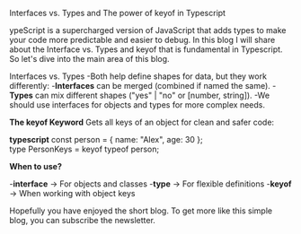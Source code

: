 Interfaces vs. Types and The power of keyof in Typescript

ypeScript is a supercharged version of JavaScript that adds types to make your code more predictable and easier to debug. In this blog I will share about the Interface vs. Types and keyof that is fundamental in Typescript. So let's dive into the main area of this blog.

Interfaces vs. Types
-Both help define shapes for data, but they work differently: -**Interfaces** can be merged (combined if named the same). -**Types** can mix different shapes ("yes" | "no" or [number, string]).
-We should use interfaces for objects and types for more complex needs.

**The keyof Keyword**
Gets all keys of an object for clean and safer code:

**typescript**
const person = { name: "Alex", age: 30 };  
type PersonKeys = keyof typeof person;

**When to use?**

-**interface** → For objects and classes -**type** → For flexible definitions -**keyof** → When working with object keys

Hopefully you have enjoyed the short blog. To get more like this simple blog, you can subscribe the newsletter.
